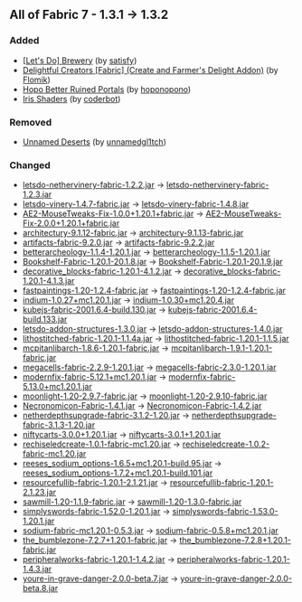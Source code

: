 ## All of Fabric 7 - 1.3.1 -> 1.3.2

### Added

  * [[Let's Do] Brewery](https://www.curseforge.com/minecraft/mc-mods/lets-do-brewery) (by [satisfy](https://www.curseforge.com/members/satisfy/projects))
  * [Delightful Creators [Fabric] (Create and Farmer's Delight Addon)](https://www.curseforge.com/minecraft/mc-mods/delightful-creators-fabric) (by [Flomik](https://www.curseforge.com/members/Flomik/projects))
  * [Hopo Better Ruined Portals](https://www.curseforge.com/minecraft/mc-mods/hopo-better-ruined-portals) (by [hoponopono](https://www.curseforge.com/members/hoponopono/projects))
  * [Iris Shaders](https://www.curseforge.com/minecraft/mc-mods/irisshaders) (by [coderbot](https://www.curseforge.com/members/coderbot/projects))

### Removed

  * [Unnamed Deserts](https://www.curseforge.com/minecraft/mc-mods/unnamed-deserts) (by [unnamedgl1tch](https://www.curseforge.com/members/unnamedgl1tch/projects))

### Changed

  * [letsdo-nethervinery-fabric-1.2.2.jar](https://www.curseforge.com/minecraft/mc-mods/lets-do-nethervinery/files/4983169) -> [letsdo-nethervinery-fabric-1.2.3.jar](https://www.curseforge.com/minecraft/mc-mods/lets-do-nethervinery/files/5092321)
  * [letsdo-vinery-1.4.7-fabric.jar](https://www.curseforge.com/minecraft/mc-mods/vinery/files/4932396) -> [letsdo-vinery-fabric-1.4.8.jar](https://www.curseforge.com/minecraft/mc-mods/vinery/files/5092324)
  * [AE2-MouseTweaks-Fix-1.0.0+1.20.1+fabric.jar](https://www.curseforge.com/minecraft/mc-mods/ae2-mousetweaks-fix/files/4994488) -> [AE2-MouseTweaks-Fix-2.0.0+1.20.1+fabric.jar](https://www.curseforge.com/minecraft/mc-mods/ae2-mousetweaks-fix/files/5086122)
  * [architectury-9.1.12-fabric.jar](https://www.curseforge.com/minecraft/mc-mods/architectury-api/files/4663009) -> [architectury-9.1.13-fabric.jar](https://www.curseforge.com/minecraft/mc-mods/architectury-api/files/5084451)
  * [artifacts-fabric-9.2.0.jar](https://www.curseforge.com/minecraft/mc-mods/artifacts/files/4859578) -> [artifacts-fabric-9.2.2.jar](https://www.curseforge.com/minecraft/mc-mods/artifacts/files/5089752)
  * [betterarcheology-1.1.4-1.20.1.jar](https://www.curseforge.com/minecraft/mc-mods/better-archeology/files/5074873) -> [betterarcheology-1.1.5-1.20.1.jar](https://www.curseforge.com/minecraft/mc-mods/better-archeology/files/5088426)
  * [Bookshelf-Fabric-1.20.1-20.1.8.jar](https://www.curseforge.com/minecraft/mc-mods/bookshelf/files/4975281) -> [Bookshelf-Fabric-1.20.1-20.1.9.jar](https://www.curseforge.com/minecraft/mc-mods/bookshelf/files/5084134)
  * [decorative_blocks-fabric-1.20.1-4.1.2.jar](https://www.curseforge.com/minecraft/mc-mods/decorative-blocks/files/5066915) -> [decorative_blocks-fabric-1.20.1-4.1.3.jar](https://www.curseforge.com/minecraft/mc-mods/decorative-blocks/files/5089408)
  * [fastpaintings-1.20-1.2.4-fabric.jar](https://www.curseforge.com/minecraft/mc-mods/fast-paintings/files/5061927) -> [fastpaintings-1.20-1.2.4-fabric.jar](https://www.curseforge.com/minecraft/mc-mods/fast-paintings/files/5093298)
  * [indium-1.0.27+mc1.20.1.jar](https://www.curseforge.com/minecraft/mc-mods/indium/files/4765124) -> [indium-1.0.30+mc1.20.4.jar](https://www.curseforge.com/minecraft/mc-mods/indium/files/5083797)
  * [kubejs-fabric-2001.6.4-build.130.jar](https://www.curseforge.com/minecraft/mc-mods/kubejs/files/5064769) -> [kubejs-fabric-2001.6.4-build.133.jar](https://www.curseforge.com/minecraft/mc-mods/kubejs/files/5085507)
  * [letsdo-addon-structures-1.3.0.jar](https://www.curseforge.com/minecraft/mc-mods/lets-do-addon-structures/files/5076965) -> [letsdo-addon-structures-1.4.0.jar](https://www.curseforge.com/minecraft/mc-mods/lets-do-addon-structures/files/5093354)
  * [lithostitched-fabric-1.20.1-1.1.4a.jar](https://www.curseforge.com/minecraft/mc-mods/lithostitched/files/5059764) -> [lithostitched-fabric-1.20.1-1.1.5.jar](https://www.curseforge.com/minecraft/mc-mods/lithostitched/files/5095049)
  * [mcpitanlibarch-1.8.6-1.20.1-fabric.jar](https://www.curseforge.com/minecraft/mc-mods/mcpitanlibarch/files/5069434) -> [mcpitanlibarch-1.9.1-1.20.1-fabric.jar](https://www.curseforge.com/minecraft/mc-mods/mcpitanlibarch/files/5091708)
  * [megacells-fabric-2.2.9-1.20.1.jar](https://www.curseforge.com/minecraft/mc-mods/mega-cells/files/4967516) -> [megacells-fabric-2.3.0-1.20.1.jar](https://www.curseforge.com/minecraft/mc-mods/mega-cells/files/5089643)
  * [modernfix-fabric-5.12.1+mc1.20.1.jar](https://www.curseforge.com/minecraft/mc-mods/modernfix/files/5027103) -> [modernfix-fabric-5.13.0+mc1.20.1.jar](https://www.curseforge.com/minecraft/mc-mods/modernfix/files/5077297)
  * [moonlight-1.20-2.9.7-fabric.jar](https://www.curseforge.com/minecraft/mc-mods/selene/files/5068159) -> [moonlight-1.20-2.9.10-fabric.jar](https://www.curseforge.com/minecraft/mc-mods/selene/files/5094709)
  * [Necronomicon-Fabric-1.4.1.jar](https://www.curseforge.com/minecraft/mc-mods/necronomicon/files/5041803) -> [Necronomicon-Fabric-1.4.2.jar](https://www.curseforge.com/minecraft/mc-mods/necronomicon/files/5091307)
  * [netherdepthsupgrade-fabric-3.1.2-1.20.jar](https://www.curseforge.com/minecraft/mc-mods/nether-depths-upgrade/files/5026086) -> [netherdepthsupgrade-fabric-3.1.3-1.20.jar](https://www.curseforge.com/minecraft/mc-mods/nether-depths-upgrade/files/5090091)
  * [niftycarts-3.0.0+1.20.1.jar](https://www.curseforge.com/minecraft/mc-mods/niftycarts/files/4687730) -> [niftycarts-3.0.1+1.20.1.jar](https://www.curseforge.com/minecraft/mc-mods/niftycarts/files/5085750)
  * [rechiseledcreate-1.0.1-fabric-mc1.20.jar](https://www.curseforge.com/minecraft/mc-mods/rechiseled-create/files/4789572) -> [rechiseledcreate-1.0.2-fabric-mc1.20.jar](https://www.curseforge.com/minecraft/mc-mods/rechiseled-create/files/5093246)
  * [reeses_sodium_options-1.6.5+mc1.20.1-build.95.jar](https://www.curseforge.com/minecraft/mc-mods/reeses-sodium-options/files/4717362) -> [reeses_sodium_options-1.7.2+mc1.20.1-build.101.jar](https://www.curseforge.com/minecraft/mc-mods/reeses-sodium-options/files/5075462)
  * [resourcefullib-fabric-1.20.1-2.1.21.jar](https://www.curseforge.com/minecraft/mc-mods/resourceful-lib/files/5070630) -> [resourcefullib-fabric-1.20.1-2.1.23.jar](https://www.curseforge.com/minecraft/mc-mods/resourceful-lib/files/5093330)
  * [sawmill-1.20-1.1.9-fabric.jar](https://www.curseforge.com/minecraft/mc-mods/sawmill/files/5079887) -> [sawmill-1.20-1.3.0-fabric.jar](https://www.curseforge.com/minecraft/mc-mods/sawmill/files/5094435)
  * [simplyswords-fabric-1.52.0-1.20.1.jar](https://www.curseforge.com/minecraft/mc-mods/simply-swords/files/5064135) -> [simplyswords-fabric-1.53.0-1.20.1.jar](https://www.curseforge.com/minecraft/mc-mods/simply-swords/files/5088542)
  * [sodium-fabric-mc1.20.1-0.5.3.jar](https://www.curseforge.com/minecraft/mc-mods/sodium/files/4861720) -> [sodium-fabric-0.5.8+mc1.20.1.jar](https://www.curseforge.com/minecraft/mc-mods/sodium/files/5092241)
  * [the_bumblezone-7.2.7+1.20.1-fabric.jar](https://www.curseforge.com/minecraft/mc-mods/the-bumblezone-fabric/files/5075092) -> [the_bumblezone-7.2.8+1.20.1-fabric.jar](https://www.curseforge.com/minecraft/mc-mods/the-bumblezone-fabric/files/5093767)
  * [peripheralworks-fabric-1.20.1-1.4.2.jar](https://www.curseforge.com/minecraft/mc-mods/unlimitedperipheralworks/files/4923398) -> [peripheralworks-fabric-1.20.1-1.4.3.jar](https://www.curseforge.com/minecraft/mc-mods/unlimitedperipheralworks/files/5077950)
  * [youre-in-grave-danger-2.0.0-beta.7.jar](https://www.curseforge.com/minecraft/mc-mods/youre-in-grave-danger/files/5050843) -> [youre-in-grave-danger-2.0.0-beta.8.jar](https://www.curseforge.com/minecraft/mc-mods/youre-in-grave-danger/files/5090690)

